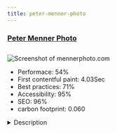 ```yaml
---
title: peter-menner-photo
---
```


<div style="height: 3rem">
  <a href="https://www.mennerphoto.com"><h3>Peter Menner Photo</h3></a>
</div>
<img loading="lazy" src="/images/thumbs/mennerphoto.com.jpg" alt="Screenshot of mennerphoto.com" />
<ul>
  <li>Performace: 54%</li>
  <li>
    First contentful paint:
    4.03Sec
  </li>
  <li>Best practices: 71%</li>
  <li>Accessibility: 95%</li>
  <li>SEO: 96%</li>
  <li>carbon footprint: 0.060</li>
</ul>
<details>
  <summary>Description</summary>
  <p>This site shows the artwork done by Peter Menner, a photographer from Germany. He's doing fine art photography, as well as wildlife and aviation photography.The site was build multilingual with English and German text. Serveral extensions where used to build the site.</p>
</details>

